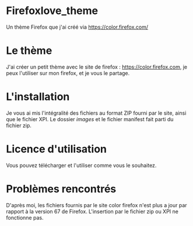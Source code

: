 # Firefoxlove_theme
Un thème Firefox que j'ai créé via https://color.firefox.com/

# Le thème
J'ai créer un petit thème avec le site de firefox : https://color.firefox.com, je peux l'utiliser sur mon firefox, et je vous le partage.

# L'installation
Je vous ai mis l'intégralité des fichiers au format ZIP fourni par le site, ainsi que le fichier XPI.
Le dossier *images* et le fichier manifest fait parti du fichier zip. 

# Licence d'utilisation
Vous pouvez télécharger et l'utiliser comme vous le souhaitez. 

# Problèmes rencontrés
D'après moi, les fichiers fournis par le site color firefox n'est plus a jour par rapport à la version 67 de Firefox.
L'insertion par le fichier zip ou XPI ne fonctionne pas. 

